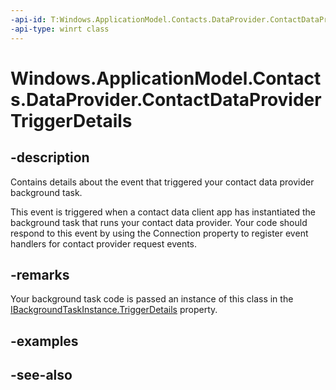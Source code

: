 ```yaml
---
-api-id: T:Windows.ApplicationModel.Contacts.DataProvider.ContactDataProviderTriggerDetails
-api-type: winrt class
---
```


<!-- Class syntax.
public class ContactDataProviderTriggerDetails : Windows.ApplicationModel.Contacts.DataProvider.IContactDataProviderTriggerDetails
-->

# Windows.ApplicationModel.Contacts.DataProvider.ContactDataProviderTriggerDetails

## -description
Contains details about the event that triggered your contact data provider background task.

This event is triggered when a contact data client app has instantiated the background task that runs your contact data provider. Your code should respond to this event by using the Connection property to register event handlers for contact provider request events.

## -remarks
Your background task code is passed an instance of this class in the [IBackgroundTaskInstance.TriggerDetails](https://docs.microsoft.com/en-us/uwp/api/Windows.ApplicationModel.Background.IBackgroundTaskInstance#Windows_ApplicationModel_Background_IBackgroundTaskInstance_TriggerDetails_) property.

## -examples

## -see-also
